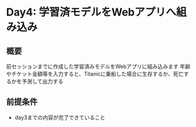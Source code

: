 # Day4: 学習済モデルをWebアプリへ組み込み

## 概要
前セッションまでに作成した学習済みモデルをWebアプリに組み込みます
年齢やチケット金額等を入力すると、Titanicに乗船した場合に生存するか、死亡するかを予測して出力する

## 前提条件
* day3までの内容が完了できていること
